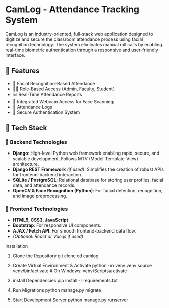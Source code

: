 
# CamLog - Attendance Tracking System

CamLog is an industry-oriented, full-stack web application designed to digitize and secure the classroom attendance process using facial recognition technology. The system eliminates manual roll calls by enabling real-time biometric authentication through a responsive and user-friendly interface.

## 🚀 Features

- 🎯 Facial Recognition-Based Attendance
- 🧑‍💼 Role-Based Access (Admin, Faculty, Student)
- 📊 Real-Time Attendance Reports
- 📸 Integrated Webcam Access for Face Scanning
- 📅 Attendance Logs
- 🔐 Secure Authentication System

## 📸 Tech Stack

### 🔧 Backend Technologies

- **Django**: High-level Python web framework enabling rapid, secure, and scalable development. Follows MTV (Model-Template-View) architecture.
- **Django REST Framework** *(if used)*: Simplifies the creation of robust APIs for frontend-backend interaction.
- **SQLite / PostgreSQL**: Relational database for storing user profiles, facial data, and attendance records.
- **OpenCV & Face Recognition (Python)**: For facial detection, recognition, and image preprocessing.

### 🎨 Frontend Technologies

- **HTML5, CSS3, JavaScript**
- **Bootstrap**: For responsive UI components.
- **AJAX / Fetch API**: For smooth frontend-backend data flow.
- *(Optional: React or Vue.js if used)*


 Installation

1. Clone the Repository
   git clone 
   cd camlog

2. Create Virtual Environment & Activate
   python -m venv venv
   source venv/bin/activate  # On Windows: venv\Scripts\activate


3. install Dependencies
   pip install -r requirements.txt

4. Run Migrations
   python manage.py migrate

5. Start Development Server
   python manage.py runserver




